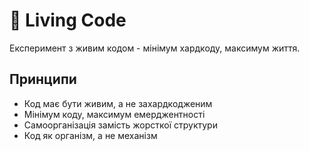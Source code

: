 # 🧬 Living Code

Експеримент з живим кодом - мінімум хардкоду, максимум життя.

## Принципи

- Код має бути живим, а не захардкодженим
- Мінімум коду, максимум емерджентності  
- Самоорганізація замість жорсткої структури
- Код як організм, а не механізм